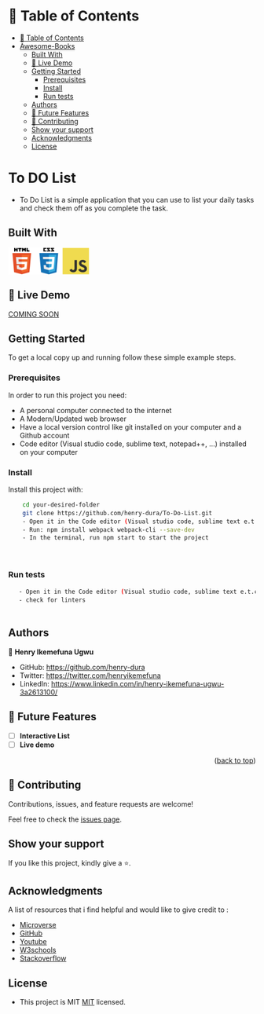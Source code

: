 # 📗 Table of Contents

- [📗 Table of Contents](#-table-of-contents)
- [Awesome-Books](#awesome-books)
  - [Built With](#built-with)
  - [🚀 Live Demo](#live-demo)
  - [Getting Started](#getting-started)
    - [Prerequisites](#prerequisites)
    - [Install](#install)
    - [Run tests](#run-tests)
  - [Authors](#authors)
  - [🔭 Future Features ](#-future-features-)
  - [🤝 Contributing](#-contributing)
  - [Show your support](#show-your-support)
  - [Acknowledgments](#acknowledgments)
  - [License](#license)



# To DO List
- To Do List is a simple application that you can use to list your daily tasks and check them off as you complete the task.



## Built With

<a href="https://www.w3.org/html/" target="_blank"><img align="center" src="https://raw.githubusercontent.com/devicons/devicon/master/icons/html5/html5-original-wordmark.svg" alt="html5" width="55" height="55"/></a><a href="https://www.w3schools.com/css/" target="_blank"><img align="center" src="https://raw.githubusercontent.com/devicons/devicon/master/icons/css3/css3-original-wordmark.svg" alt="css3" width="55" height="55"/></a><a href="https://developer.mozilla.org/en-US/docs/Web/JavaScript" target="_blank" rel="noreferrer"><img align="center" src="https://raw.githubusercontent.com/devicons/devicon/master/icons/javascript/javascript-original.svg" alt="javascript" width="55" height="55"/></a>




## 🚀 Live Demo <a name="live-demo"></a>

[COMING SOON](##)


## Getting Started

To get a local copy up and running follow these simple example steps.


### Prerequisites
In order to run this project you need:
- A personal computer connected to the internet
- A Modern/Updated web browser
- Have a local version control like git installed on your computer and a Github account
- Code editor (Visual studio code, sublime text, notepad++, ...) installed on your computer


### Install

Install this project with:
```sh
    cd your-desired-folder
    git clone https://github.com/henry-dura/To-Do-List.git
    - Open it in the Code editor (Visual studio code, sublime text e.t.c) installed on your computer.
    - Run: npm install webpack webpack-cli --save-dev
    - In the terminal, run npm start to start the project

    
```

### Run tests
 ```sh
    - Open it in the Code editor (Visual studio code, sublime text e.t.c) installed on your computer.
    - check for linters
     
 ```


## Authors

👤 **Henry Ikemefuna Ugwu**

- GitHub: https://github.com/henry-dura
- Twitter: https://twitter.com/henryikemefuna
- LinkedIn: https://www.linkedin.com/in/henry-ikemefuna-ugwu-3a2613100/


<!-- FUTURE FEATURES -->

## 🔭 Future Features <a name="future-features"></a>


- [ ] **Interactive List**
- [ ] **Live demo**

<p align="right">(<a href="#readme-top">back to top</a>)</p>




## 🤝 Contributing

Contributions, issues, and feature requests are welcome!

Feel free to check the [issues page](https://github.com/henry-dura/To-Do-List/issues).

## Show your support

If you like this project, kindly give a ⭐️.

## Acknowledgments

A list of resources that i find helpful and would like to give credit to :

- [Microverse ](https://www.microverse.org)
- [GitHub ](https://www.github.com)
- [Youtube ](https://www.youtube.com)
- [W3schools ](https://www.w3schools.com)
- [Stackoverflow ](https://stackoverflow.com)
## License
- This project is MIT [MIT](./MIT.md) licensed.